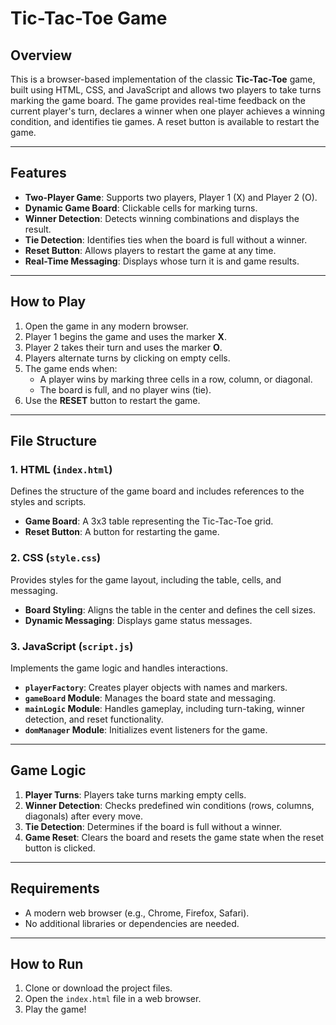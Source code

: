 # Tic-Tac-Toe Game

## Overview

This is a browser-based implementation of the classic **Tic-Tac-Toe** game, built using HTML, CSS, and JavaScript and allows two players to take turns marking the game board. The game provides real-time feedback on the current player's turn, declares a winner when one player achieves a winning condition, and identifies tie games. A reset button is available to restart the game.

---

## Features

- **Two-Player Game**: Supports two players, Player 1 (X) and Player 2 (O).
- **Dynamic Game Board**: Clickable cells for marking turns.
- **Winner Detection**: Detects winning combinations and displays the result.
- **Tie Detection**: Identifies ties when the board is full without a winner.
- **Reset Button**: Allows players to restart the game at any time.
- **Real-Time Messaging**: Displays whose turn it is and game results.

---

## How to Play

1. Open the game in any modern browser.
2. Player 1 begins the game and uses the marker **X**.
3. Player 2 takes their turn and uses the marker **O**.
4. Players alternate turns by clicking on empty cells.
5. The game ends when:
   - A player wins by marking three cells in a row, column, or diagonal.
   - The board is full, and no player wins (tie).
6. Use the **RESET** button to restart the game.

---

## File Structure

### 1. HTML (`index.html`)
Defines the structure of the game board and includes references to the styles and scripts.

- **Game Board**: A 3x3 table representing the Tic-Tac-Toe grid.
- **Reset Button**: A button for restarting the game.

### 2. CSS (`style.css`)
Provides styles for the game layout, including the table, cells, and messaging.

- **Board Styling**: Aligns the table in the center and defines the cell sizes.
- **Dynamic Messaging**: Displays game status messages.

### 3. JavaScript (`script.js`)
Implements the game logic and handles interactions.

- **`playerFactory`**: Creates player objects with names and markers.
- **`gameBoard` Module**: Manages the board state and messaging.
- **`mainLogic` Module**: Handles gameplay, including turn-taking, winner detection, and reset functionality.
- **`domManager` Module**: Initializes event listeners for the game.

---

## Game Logic

1. **Player Turns**: Players take turns marking empty cells.
2. **Winner Detection**: Checks predefined win conditions (rows, columns, diagonals) after every move.
3. **Tie Detection**: Determines if the board is full without a winner.
4. **Game Reset**: Clears the board and resets the game state when the reset button is clicked.

---

## Requirements

- A modern web browser (e.g., Chrome, Firefox, Safari).
- No additional libraries or dependencies are needed.

---

## How to Run

1. Clone or download the project files.
2. Open the `index.html` file in a web browser.
3. Play the game!

